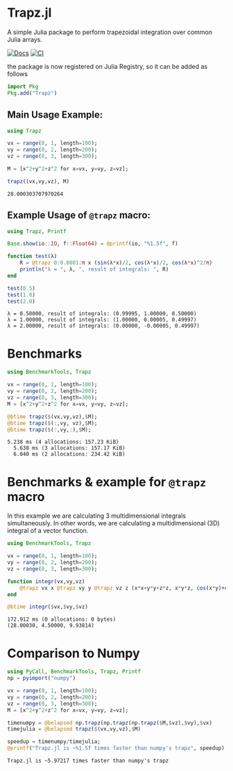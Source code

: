 # Trapz.jl
A simple Julia package to perform trapezoidal integration over common Julia arrays.

[![Docs](https://img.shields.io/badge/docs-latest-blue.svg)](https://juliahub.com/docs/Trapz/ze2sm/)
[![CI](https://github.com/francescoalemanno/Trapz.jl/actions/workflows/ci.yml/badge.svg)](https://github.com/francescoalemanno/Trapz.jl/actions/workflows/ci.yml)

the package is now registered on Julia Registry, so it can be added as follows
```julia
import Pkg
Pkg.add("Trapz")
```



## Main Usage Example:

```julia
using Trapz

vx = range(0, 1, length=100);
vy = range(0, 2, length=200);
vz = range(0, 3, length=300);

M = [x^2+y^2+z^2 for x=vx, y=vy, z=vz];

trapz((vx,vy,vz), M)
```

```
28.000303707970264
```



## Example Usage of `@trapz` macro:

```julia
using Trapz, Printf

Base.show(io::IO, f::Float64) = @printf(io, "%1.5f", f)

function test(λ)
    R = @trapz 0:0.0001:π x (sin(λ*x)/2, cos(λ*x)/2, cos(λ*x)^2/π)
    println("λ = ", λ, ", result of integrals: ", R)
end

test(0.5)
test(1.0)
test(2.0)
```

```
λ = 0.50000, result of integrals: (0.99995, 1.00000, 0.50000)
λ = 1.00000, result of integrals: (1.00000, 0.00005, 0.49997)
λ = 2.00000, result of integrals: (0.00000, -0.00005, 0.49997)
```



# Benchmarks

```julia
using BenchmarkTools, Trapz

vx = range(0, 1, length=100);
vy = range(0, 2, length=200);
vz = range(0, 3, length=300);
M = [x^2+y^2+z^2 for x=vx, y=vy, z=vz];

@btime trapz($(vx,vy,vz),$M);
@btime trapz($(:,vy, vz),$M);
@btime trapz($(:,vy,:),$M);
```

```
5.238 ms (4 allocations: 157.23 KiB)
  5.638 ms (3 allocations: 157.17 KiB)
  6.040 ms (2 allocations: 234.42 KiB)
```



# Benchmarks & example for `@trapz` macro
In this example we are calculating 3 multidimensional integrals simultaneously.
In other words, we are calculating a multidimensional (3D) integral of a vector function.

```julia
using BenchmarkTools, Trapz

vx = range(0, 1, length=100);
vy = range(0, 2, length=200);
vz = range(0, 3, length=300);

function integr(vx,vy,vz)
    @trapz vx x @trapz vy y @trapz vz z (x*x+y*y+z*z, x*y*z, cos(x*y)+cos(x*z)+cos(y*z))
end

@btime integr($vx,$vy,$vz)
```

```
172.912 ms (0 allocations: 0 bytes)
(28.00030, 4.50000, 9.93814)
```



# Comparison to Numpy

```julia
using PyCall, BenchmarkTools, Trapz, Printf
np = pyimport("numpy")

vx = range(0, 1, length=100);
vy = range(0, 2, length=200);
vz = range(0, 3, length=300);
M = [x^2+y^2+z^2 for x=vx, y=vy, z=vz];

timenumpy = @belapsed np.trapz(np.trapz(np.trapz($M,$vz),$vy),$vx)
timejulia = @belapsed trapz($(vx,vy,vz),$M)

speedup = timenumpy/timejulia;
@printf("Trapz.jl is ~%1.5f times faster than numpy's trapz", speedup)
```

```
Trapz.jl is ~5.97217 times faster than numpy's trapz
```


